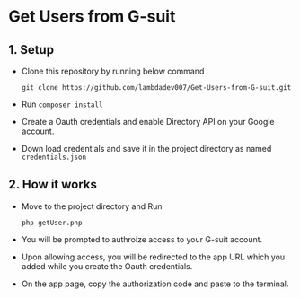 # Get Users from G-suit

## 1. Setup
- Clone this repository by running below command
  
  `git clone https://github.com/lambdadev007/Get-Users-from-G-suit.git`
- Run `composer install`
- Create a Oauth credentials and enable Directory API on your Google account.
- Down load credentials and save it in the project directory as named  `credentials.json`

## 2. How it works
- Move to the project directory and Run
  
  `php getUser.php`

- You will be prompted to authroize access to your G-suit account.
- Upon allowing access, you will be redirected to the app URL which you added while you create the Oauth credentials.
- On the app page, copy the authorization code and paste to the terminal.
